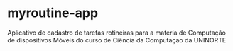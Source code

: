 # myroutine-app
Aplicativo de cadastro de tarefas rotineiras para a materia de Computação de dispositivos Móveis do curso de Ciência da Computaçao da UNINORTE
